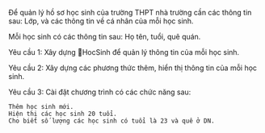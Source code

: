 Để quản lý hồ sơ học sinh của trường THPT nhà trường cần các thông tin sau: Lớp,  và các thông tin về cá nhân của mỗi học sinh.

Mỗi học sinh có các thông tin sau: Họ tên, tuổi, quê quán.

Yêu cầu 1: Xây dựng HocSinh để quản lý thông tin của mỗi học sinh.

Yêu cầu 2: Xây dựng các phương thức thêm, hiển thị thông tin của mỗi học sinh.

Yêu cầu 3: Cài đặt chương trình có các chức năng sau:

    Thêm học sinh mới.
    Hiện thị các học sinh 20 tuổi.
    Cho biết số lượng các học sinh có tuổi là 23 và quê ở DN.
